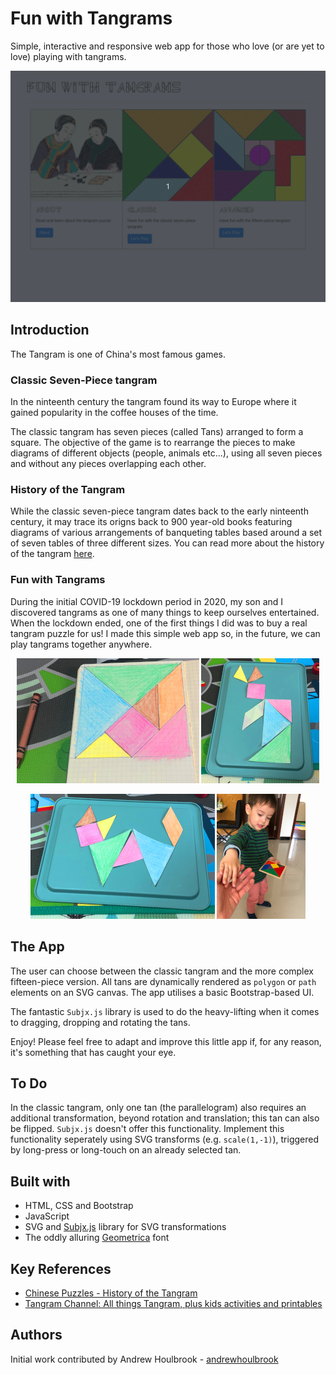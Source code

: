 # Fun with Tangrams

Simple, interactive and responsive web app for those who love (or are yet to love) playing with tangrams.  

<p align="center">
  <img src="/doc/app.gif" alt="tangram game app"/>
</p>

## Introduction

The Tangram is one of China's most famous games. 

### Classic Seven-Piece tangram

In the ninteenth century the tangram found its way to Europe where it gained popularity in the coffee houses of the time.

The classic tangram has seven pieces (called Tans) arranged to form a square. The objective of the game is to rearrange the pieces to make diagrams of different objects (people, animals etc...), using all seven pieces and without any pieces overlapping each other. 

### History of the Tangram

While the classic seven-piece tangram dates back to the early ninteenth century, it may trace its origns back to 900 year-old books featuring diagrams of various arrangements of banqueting tables based around a set of seven tables of three different sizes. You can read more about the history of the tangram [here](https://chinesepuzzles.org/tangram-puzzle/).

### Fun with Tangrams

During the initial COVID-19 lockdown period in 2020, my son and I discovered tangrams as one of many things to keep ourselves entertained. When the lockdown ended, one of the first things I did was to buy a real tangram puzzle for us! I made this simple web app so, in the future, we can play tangrams together anywhere.     

<p align="center">
  <img src="/doc/lockdown1.png" alt="lockdown tangrams"/>
  <img src="/doc/lockdown3.png" alt="lockdown tangrams"/>
</p>
<p align="center">
  <img src="/doc/lockdown2.png" alt="lockdown tangrams"/>
  <img src="/doc/baba-do-playing-no-working.png" alt="the real deal"/>
</p>

## The App

The user can choose between the classic tangram and the more complex fifteen-piece version. All tans are dynamically rendered as ```polygon``` or ```path``` elements on an SVG canvas. The app utilises a basic Bootstrap-based UI. 

The fantastic ```Subjx.js``` library is used to do the heavy-lifting when it comes to dragging, dropping and rotating the tans.   

Enjoy! Please feel free to adapt and improve this little app if, for any reason, it's something that has caught your eye.  

## To Do

In the classic tangram, only one tan (the parallelogram) also requires an additional transformation, beyond rotation and translation; this tan can also be flipped. ```Subjx.js``` doesn't offer this functionality. Implement this functionality seperately using SVG transforms (e.g. ```scale(1,-1)```), triggered by long-press or long-touch on an already selected tan.  

## Built with

* HTML, CSS and Bootstrap
* JavaScript
* SVG and [Subjx.js](https://github.com/nichollascarter/subjx) library for SVG transformations
* The oddly alluring [Geometrica](https://www.dafont.com/geometrica.font) font

## Key References 

* [Chinese Puzzles - History of the Tangram](https://chinesepuzzles.org/tangram-puzzle/)
* [Tangram Channel: All things Tangram, plus kids activities and printables](https://www.tangram-channel.com/)

## Authors

Initial work contributed by Andrew Houlbrook - [andrewhoulbrook](https://github.com/andrewhoulbrook)